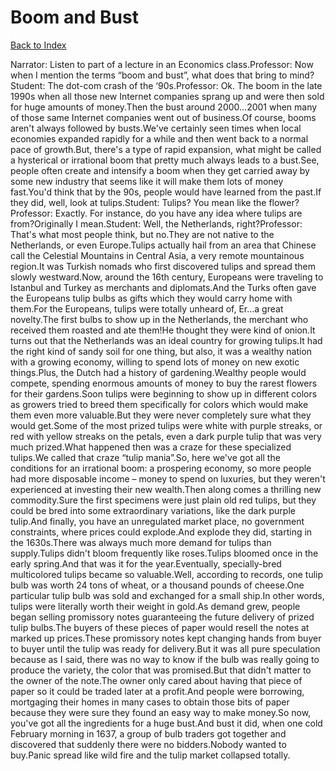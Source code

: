 # Boom and Bust
[Back to Index](https://github.com/windows10010/tpoExtractor/blob/master/README.md)

Narrator: Listen to part of a lecture in an Economics class.Professor: Now when I mention the terms “boom and bust”, what does that bring to mind?Student: The dot-com crash of the ‘90s.Professor: Ok. The boom in the late 1990s when all those new Internet companies sprang up and were then sold for huge amounts of money.Then the bust around 2000...2001 when many of those same Internet companies went out of business.Of course, booms aren't always followed by busts.We've certainly seen times when local economies expanded rapidly for a while and then went back to a normal pace of growth.But, there's a type of rapid expansion, what might be called a hysterical or irrational boom that pretty much always leads to a bust.See, people often create and intensify a boom when they get carried away by some new industry that seems like it will make them lots of money fast.You'd think that by the 90s, people would have learned from the past.If they did, well, look at tulips.Student: Tulips? You mean like the flower?Professor: Exactly. For instance, do you have any idea where tulips are from?Originally I mean.Student: Well, the Netherlands, right?Professor: That's what most people think, but no.They are not native to the Netherlands, or even Europe.Tulips actually hail from an area that Chinese call the Celestial Mountains in Central Asia, a very remote mountainous region.It was Turkish nomads who first discovered tulips and spread them slowly westward.Now, around the 16th century, Europeans were traveling to Istanbul and Turkey as merchants and diplomats.And the Turks often gave the Europeans tulip bulbs as gifts which they would carry home with them.For the Europeans, tulips were totally unheard of, Er...a great novelty.The first bulbs to show up in the Netherlands, the merchant who received them roasted and ate them!He thought they were kind of onion.It turns out that the Netherlands was an ideal country for growing tulips.It had the right kind of sandy soil for one thing, but also, it was a wealthy nation with a growing economy, willing to spend lots of money on new exotic things.Plus, the Dutch had a history of gardening.Wealthy people would compete, spending enormous amounts of money to buy the rarest flowers for their gardens.Soon tulips were beginning to show up in different colors as growers tried to breed them specifically for colors which would make them even more valuable.But they were never completely sure what they would get.Some of the most prized tulips were white with purple streaks, or red with yellow streaks on the petals, even a dark purple tulip that was very much prized.What happened then was a craze for these specialized tulips.We called that craze “tulip mania”.So, here we've got all the conditions for an irrational boom: a prospering economy, so more people had more disposable income – money to spend on luxuries, but they weren't experienced at investing their new wealth.Then along comes a thrilling new commodity.Sure the first specimens were just plain old red tulips, but they could be bred into some extraordinary variations, like the dark purple tulip.And finally, you have an unregulated market place, no government constraints, where prices could explode.And explode they did, starting in the 1630s.There was always much more demand for tulips than supply.Tulips didn't bloom frequently like roses.Tulips bloomed once in the early spring.And that was it for the year.Eventually, specially-bred multicolored tulips became so valuable.Well, according to records, one tulip bulb was worth 24 tons of wheat, or a thousand pounds of cheese.One particular tulip bulb was sold and exchanged for a small ship.In other words, tulips were literally worth their weight in gold.As demand grew, people began selling promissory notes guaranteeing the future delivery of prized tulip bulbs.The buyers of these pieces of paper would resell the notes at marked up prices.These promissory notes kept changing hands from buyer to buyer until the tulip was ready for delivery.But it was all pure speculation because as I said, there was no way to know if the bulb was really going to produce the variety, the color that was promised.But that didn't matter to the owner of the note.The owner only cared about having that piece of paper so it could be traded later at a profit.And people were borrowing, mortgaging their homes in many cases to obtain those bits of paper because they were sure they found an easy way to make money.So now, you've got all the ingredients for a huge bust.And bust it did, when one cold February morning in 1637, a group of bulb traders got together and discovered that suddenly there were no bidders.Nobody wanted to buy.Panic spread like wild fire and the tulip market collapsed totally.
 